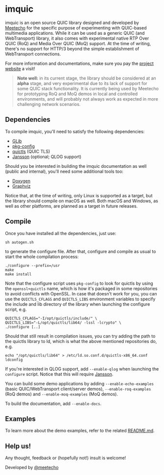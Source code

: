 imquic
======

imquic is an open source QUIC library designed and developed by [Meetecho](https://www.meetecho.com) for the specific purpose of experimenting with QUIC-based multimedia applications. While it can be used as a generic QUIC (and WebTransport) library, it also comes with experimental native RTP Over QUIC (RoQ) and Media Over QUIC (MoQ) support. At the time of writing, there's no support for HTTP/3 beyond the simple establishment of WebTransport connections.

For more information and documentations, make sure you pay the [project website](https://imquic.conf.meetecho.com) a visit!

> **Note well:** in its current stage, the library should be considered at an **alpha** stage, and very experimental due to its lack of support for some QUIC stack functionality. It is currently being used by Meetecho for prototyping RoQ and MoQ demos in local and controlled environments, and will probably not always work as expected in more challenging network scenarios.

## Dependencies

To compile imquic, you'll need to satisfy the following dependencies:

* [GLib](https://docs.gtk.org/glib/)
* [pkg-config](http://www.freedesktop.org/wiki/Software/pkg-config/)
* [quictls](https://quictls.github.io/) (QUIC TLS)
* [Jansson](https://github.com/akheron/jansson) (optional; QLOG support)


Should you be interested in building the imquic documentation as well (public and internal), you'll need some additional tools too:

* [Doxygen](https://www.doxygen.org)
* [Graphviz](https://www.graphviz.org/)

Notice that, at the time of writing, only Linux is supported as a target, but the library should compile on macOS as well. Both macOS and Windows, as well as other platforms, are planned as a target in future releases.

## Compile

Once you have installed all the dependencies, just use:

	sh autogen.sh

to generate the configure file. After that, configure and compile as usual to start the whole compilation process:

	./configure --prefix=/usr
	make
	make install

Note that the configure script uses `pkg-config` to look for quictls by using the `openssl+quictls` name, which is how it's packaged in some repositories to avoid conflicts with OpenSSL. In case that doesn't work for you, you can use the `QUICTLS_CFLAGS` and `QUICTLS_LIBS` environment variables to specify the include and lib directory of the library when launching the configure script, e.g.

	QUICTLS_CFLAGS="-I/opt/quictls/include/" \
	QUICTLS_LIBS="-L/opt/quictls/lib64/ -lssl -lcrypto" \
	./configure [..]

Should that still result in compilation issues, you can try adding the path to the quictls library to ld, which is what the above mentioned repositories do, e.g.

	echo "/opt/quictls/lib64" > /etc/ld.so.conf.d/quictls-x86_64.conf
	ldconfig

If you're interested in QLOG support, add `--enable-qlog` when launching the `configure` script. Notice that this will require [Jansson](https://github.com/akheron/jansson).

You can build some demo applications by adding `--enable-echo-examples` (basic QUIC/WebTransport client/server demos), `--enable-roq-examples` (RoQ demos) and `--enable-moq-examples` (MoQ demos).

To build the documentation, add `--enable-docs`.

## Examples

To learn more about the demo examples, refer to the related [README.md](examples/README.md).

## Help us!
Any thought, feedback or (hopefully not!) insult is welcome!

Developed by [@meetecho](https://github.com/meetecho)
